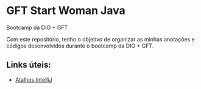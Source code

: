 # GFT Start Woman Java
Bootcamp da DIO + GFT



Com este repositório, tenho o objetivo de organizar as minhas anotações e códigos desenvolvidos durante o bootcamp da DIO + GFT.

## Links úteis:
- [Atalhos IntelliJ](http://www.basef.com.br/index.php/Atalhos_do_IntelliJ_Idea)

